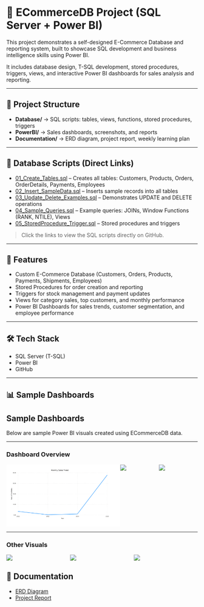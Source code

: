 # 🛒 ECommerceDB Project (SQL Server + Power BI)

This project demonstrates a self-designed E-Commerce Database and reporting system, built to showcase SQL development and business intelligence skills using Power BI.

It includes database design, T-SQL development, stored procedures, triggers, views, and interactive Power BI dashboards for sales analysis and reporting.

---

## 📂 Project Structure

- **Database/** → SQL scripts: tables, views, functions, stored procedures, triggers  
- **PowerBI/** → Sales dashboards, screenshots, and reports  
- **Documentation/** → ERD diagram, project report, weekly learning plan  

---

## 📂 Database Scripts (Direct Links)

- [01_Create_Tables.sql](Database/01_Create_Tables.sql) – Creates all tables: Customers, Products, Orders, OrderDetails, Payments, Employees  
- [02_Insert_SampleData.sql](Database/02_Insert_SampleData.sql) – Inserts sample records into all tables  
- [03_Update_Delete_Examples.sql](Database/03_Update_Delete_Examples.sql) – Demonstrates UPDATE and DELETE operations  
- [04_Sample_Queries.sql](Database/04_Sample_Queries.sql) – Example queries: JOINs, Window Functions (RANK, NTILE), Views  
- [05_StoredProcedure_Trigger.sql](Database/05_StoredProcedure_Trigger.sql) – Stored procedures and triggers  

> Click the links to view the SQL scripts directly on GitHub.

---

## 🔹 Features

- Custom E-Commerce Database (Customers, Orders, Products, Payments, Shipments, Employees)  
- Stored Procedures for order creation and reporting  
- Triggers for stock management and payment updates  
- Views for category sales, top customers, and monthly performance  
- Power BI Dashboards for sales trends, customer segmentation, and employee performance  

---

## 🛠️ Tech Stack

- SQL Server (T-SQL)  
- Power BI  
- GitHub  

---

## 📊 Sample Dashboards

## Sample Dashboards

Below are sample Power BI visuals created using ECommerceDB data.

---

### Dashboard Overview

<div style="display: flex; justify-content: space-between;">
  <img src="https://github.com/PinarBozyigit/ECommerceDB-Project/blob/main/PowerBI/screenshots/MonthlySalesTrend.png?raw=true" width="300"/>
  <img src="https://github.com/kullaniciAdi/repoAdi/blob/main/SampleDashboards/TopSellingProducts.png?raw=true" width="300"/>
  <img src="https://github.com/kullaniciAdi/repoAdi/blob/main/SampleDashboards/ProductPriceGroups.png?raw=true" width="300"/>
</div>

---

### Other Visuals

<div style="display: flex; justify-content: space-between;">
  <img src="https://github.com/kullaniciAdi/repoAdi/blob/main/SampleDashboards/CustomerSales.png?raw=true" width="300"/>
  <img src="https://github.com/kullaniciAdi/repoAdi/blob/main/SampleDashboards/AverageProductPrice.png?raw=true" width="300"/>
  <img src="https://github.com/kullaniciAdi/repoAdi/blob/main/SampleDashboards/YearlyRevenueComparison.png?raw=true" width="300"/>
</div>


## 📄 Documentation
- [ERD Diagram](Documentation/ERD_Diagram.png)  
- [Project Report](Documentation/Project_Report.pdf)  






